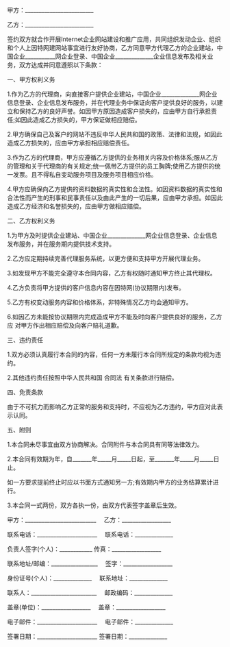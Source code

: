 
 


甲方：_________________________


乙方：_________________________


签约双方就合作开展Internet企业网站建设和推广应用，共同组织发动企业、组织和个人上因特网建网站事宜进行友好协商，乙方同意甲方代理乙方的企业建站，中国企业___________网企业登录、中国企业______________企业信息发布及相关业务，双方达成并同意遵照以下条款：


一、甲方权利义务


1.作为乙方的代理商，向直接客户提供企业建站，中国企业______________网企业信息登录、企业信息发布服务，并在代理业务中保证向客户提供良好的服务，以建立和保持乙方的良好声誉。如因甲方原因造成客户损失的，应由甲方自行承担责任;如因此造成乙方损失的，甲方保证做相应赔偿。


2.甲方确保自己及客户的网站不违反中华人民共和国的政策、法律和法规，如因此造成乙方损失的，应由甲方承担相应赔偿责任。


3.作为乙方的代理商，甲方应遵循乙方提供的业务相关内容及价格体系;服从乙方的管理和关于代理商的有关规定;统一佩带乙方提供的员工胸牌;使用乙方提供的统一发票。且不得私自变动服务项目及服务项目相应价格。


4.甲方应确保向乙方提供的资料数据的真实性和合法性。如因资料数据的真实性和合法性而产生的刑事和民事责任以及由此产生的一切后果，应由甲方承担。如因此造成乙方经济和名誉损失的，应由甲方做相应赔偿。


二、乙方权利义务


1.为甲方及时提供企业建站、中国企业______________网企业信息登录、企业信息发布服务，并在服务期内提供技术支持。


2.乙方应定期持续完善代理服务系统，以更方便和支持甲方开展代理业务。


3.如发现甲方不能完全遵守本合同内容，乙方有权随时通知甲方终止其代理权。


4.乙方负责将甲方提供的客户信息内容在因特网(协议期限内)发布。


5.乙方有权变动服务内容和价格体系，非特殊情况乙方均会通知甲方。


6.如因乙方未能按协议期限内完成造成甲方不能及时向客户提供良好的服务，乙方应 对甲方作出相应赔偿及向客户赔礼道歉。


三、违约责任


1.双方必须认真履行本合同的内容，任何一方未履行本合同所规定的条款均视为违约。


2.其他违约责任按照中华人民共和国
合同法
有关条款进行赔偿。


四、免责条款


由于不可抗力而影响乙方正常的服务和支持时，不应视为乙方违约，甲方应对此表示认同。


五、附则


1.本合同未尽事宜由双方协商解决。合同附件与本合同具有同等法律效力。


2.本合同有效期为年，自_______年_____月_____日起，至_______年_____月_____日止。


如一方要求提前终止时应以书面方式通知另一方;有效期内甲方的业务结算累计进行。


3.本合同一式两份，双方各执一份，由双方代表签字盖章后生效。


甲方：__________________________　 乙方：__________________


联系电话：______________________　 联系电话：______________


负责人签字(个人)：____________ 传真：__________________


联系地址/邮编：_________________　 签字：__________________


身份证号(个人)：______________　 联系地址：______________


联系人：________________________　 邮政编码：______________


盖章(单位)：__________________　 盖章：__________________


电子邮件：______________________　 电子邮件：______________


签署日期：______________________ 签署日期：______________




 


 

 
 
 
 
 
  


  
 

  


  


  
 
 
 
 

